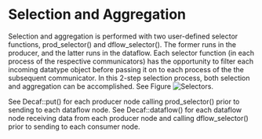 # Selection and Aggregation

Selection and aggregation is performed with two user-defined selector
functions, prod_selector() and dflow_selector(). The former runs in
the producer, and the latter runs in the dataflow. Each selector
function (in each process of the respective communicators) has the
opportunity to filter each incoming datatype object before passing it
on to each process of the the subsequent communicator. In this 2-step
selection process, both selection and aggregation can be
accomplished. See Figure
![Selectors](/tpeterka1/decaf/src/doc/figs/selectors.png).

See Decaf::put() for each producer node calling prod_selector() prior to sending to each dataflow node. See Decaf::dataflow() for each dataflow node receiving data from each producer node and calling dflow_selector() prior to sending to each consumer node.
